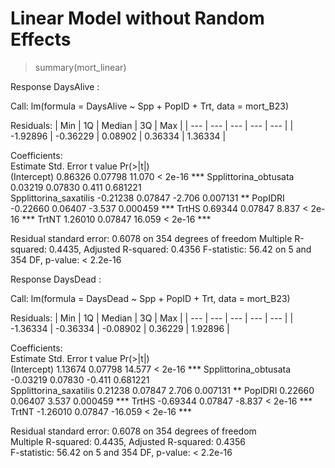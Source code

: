 # Linear Model without Random Effects

> summary(mort_linear)

Response DaysAlive :

Call:
lm(formula = DaysAlive ~ Spp + PopID + Trt, data = mort_B23)

Residuals:
| Min | 1Q | Median | 3Q | Max |
| --- | --- | --- | --- | --- |
| -1.92896 | -0.36229 | 0.08902 | 0.36334 | 1.36334 |

Coefficients:  
                       Estimate Std. Error t value Pr(>|t|)    
(Intercept)             0.86326    0.07798  11.070  < 2e-16 ***
Spplittorina_obtusata   0.03219    0.07830   0.411 0.681221    
Spplittorina_saxatilis -0.21238    0.07847  -2.706 0.007131 ** 
PopIDRI                -0.22660    0.06407  -3.537 0.000459 ***
TrtHS                   0.69344    0.07847   8.837  < 2e-16 ***
TrtNT                   1.26010    0.07847  16.059  < 2e-16 ***

Residual standard error: 0.6078 on 354 degrees of freedom
Multiple R-squared:  0.4435,	Adjusted R-squared:  0.4356 
F-statistic: 56.42 on 5 and 354 DF,  p-value: < 2.2e-16


Response DaysDead :

Call:
lm(formula = DaysDead ~ Spp + PopID + Trt, data = mort_B23)

Residuals:
| Min | 1Q | Median | 3Q | Max |
| --- | --- | --- | --- | --- |
| -1.36334 | -0.36334 | -0.08902 | 0.36229 | 1.92896 |

Coefficients:  
                       Estimate Std. Error t value Pr(>|t|)    
(Intercept)             1.13674    0.07798  14.577  < 2e-16 ***
Spplittorina_obtusata  -0.03219    0.07830  -0.411 0.681221    
Spplittorina_saxatilis  0.21238    0.07847   2.706 0.007131 ** 
PopIDRI                 0.22660    0.06407   3.537 0.000459 ***
TrtHS                  -0.69344    0.07847  -8.837  < 2e-16 ***
TrtNT                  -1.26010    0.07847 -16.059  < 2e-16 ***

Residual standard error: 0.6078 on 354 degrees of freedom  
Multiple R-squared:  0.4435,	Adjusted R-squared:  0.4356  
F-statistic: 56.42 on 5 and 354 DF,  p-value: < 2.2e-16